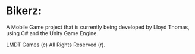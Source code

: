 # Bikerz:

A Mobile Game project that is currently being developed by 
Lloyd Thomas, using C# and the Unity Game Engine.


LMDT Games (c) All Rights Reserved (r).
